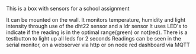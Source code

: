 This is a box with sensors for a school assignment

It can be mounted on the wall. It monitors temperature, humidity and light intensity through use of the dht22 sensor and a ldr sensor
It uses LED's to indicate if the reading is in the optimal range(green) or not(red).
There is a testbutton to light up all leds for 2 seconds
Readings can be seen in the serial monitor, on a webserver via http or on node red dashboard via MQTT
